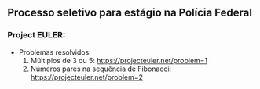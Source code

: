 ## Processo seletivo para estágio na Polícia Federal
### Project EULER:
- Problemas resolvidos: 
  1. Múltiplos de 3 ou 5: https://projecteuler.net/problem=1 
  2. Números pares na sequência de Fibonacci: https://projecteuler.net/problem=2
